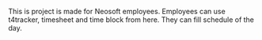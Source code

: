 This is project is made for Neosoft employees.
Employees can use t4tracker, timesheet and time block from here.
They can fill schedule of the day.